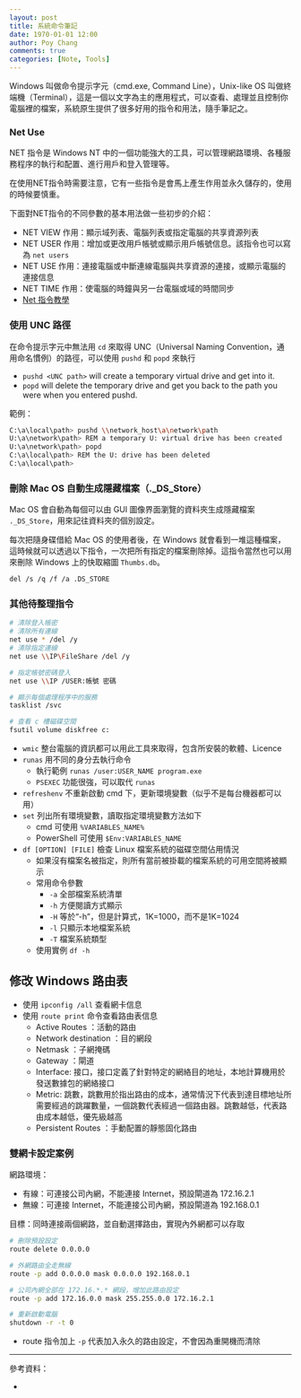```yaml
---
layout: post
title: 系統命令筆記
date: 1970-01-01 12:00
author: Poy Chang
comments: true
categories: [Note, Tools]
---
```

Windows 叫做命令提示字元（cmd.exe, Command Line），Unix-like OS 叫做終端機（Terminal），這是一個以文字為主的應用程式，可以查看、處理並且控制你電腦裡的檔案，系統原生提供了很多好用的指令和用法，隨手筆記之。

### Net Use

NET 指令是 Windows NT 中的一個功能強大的工具，可以管理網路環境、各種服務程序的執行和配置、進行用戶和登入管理等。

在使用NET指令時需要注意，它有一些指令是會馬上產生作用並永久儲存的，使用的時候要慎重。

下面對NET指令的不同參數的基本用法做一些初步的介紹：

* NET VIEW 作用：顯示域列表、電腦列表或指定電腦的共享資源列表
* NET USER 作用：增加或更改用戶帳號或顯示用戶帳號信息。該指令也可以寫為 `net users`
* NET USE 作用：連接電腦或中斷連線電腦與共享資源的連接，或顯示電腦的連接信息
* NET TIME 作用：使電腦的時鐘與另一台電腦或域的時間同步
* [Net 指令教學](http://ocean2002n.pixnet.net/blog/post/88734895-%5B%E6%95%99%E5%AD%B8%5D-net%E6%8C%87%E4%BB%A4%E6%95%99%E5%AD%B8)

### 使用 UNC 路徑

在命令提示字元中無法用 `cd` 來取得 UNC（Universal Naming Convention，通用命名慣例）的路徑，可以使用 `pushd` 和 `popd` 來執行

* `pushd <UNC path>` will create a temporary virtual drive and get into it.
* `popd` will delete the temporary drive and get you back to the path you were when you entered pushd.

範例：

```bash
C:\a\local\path> pushd \\network_host\a\network\path
U:\a\network\path> REM a temporary U: virtual drive has been created
U:\a\network\path> popd
C:\a\local\path> REM the U: drive has been deleted
C:\a\local\path>
```

### 刪除 Mac OS 自動生成隱藏檔案（._DS_Store）

Mac OS 會自動為每個可以由 GUI 圖像界面瀏覽的資料夾生成隱藏檔案 `._DS_Store`，用來記往資料夾的個別設定。

每次把隨身碟借給 Mac OS 的使用者後，在 Windows 就會看到一堆這種檔案，這時候就可以透過以下指令，一次把所有指定的檔案刪除掉。這指令當然也可以用來刪除 Windows 上的快取縮圖 `Thumbs.db`。

```bash
del /s /q /f /a .DS_STORE
```

### 其他待整理指令

```bash
# 清除登入帳密
# 清除所有連線
net use * /del /y
# 清除指定連線
net use \\IP\FileShare /del /y
```

```bash
# 指定帳號密碼登入
net use \\IP /USER:帳號 密碼 
```

```bash
# 顯示每個處理程序中的服務
tasklist /svc
```

```bash
# 查看 c 槽磁碟空間
fsutil volume diskfree c:
```

* `wmic` 整台電腦的資訊都可以用此工具來取得，包含所安裝的軟體、Licence
* `runas` 用不同的身分去執行命令
	* 執行範例 `runas /user:USER_NAME program.exe`
	* `PSEXEC` 功能很強，可以取代 `runas`
* `refreshenv` 不重新啟動 cmd 下，更新環境變數（似乎不是每台機器都可以用）
* `set` 列出所有環境變數，讀取指定環境變數方法如下
	* cmd 可使用 `%VARIABLES_NAME%`
	* PowerShell 可使用 `$Env:VARIABLES_NAME`
* `df [OPTION] [FILE]` 檢查 Linux 檔案系統的磁碟空間佔用情況
	* 如果沒有檔案名被指定，則所有當前被掛載的檔案系統的可用空間將被顯示
	* 常用命令參數
		* `-a` 全部檔案系統清單
		* `-h` 方便閱讀方式顯示
		* `-H` 等於“-h”，但是計算式，1K=1000，而不是1K=1024
		* `-l` 只顯示本地檔案系統
		* `-T` 檔案系統類型
	* 使用實例 `df -h`

## 修改 Windows 路由表

* 使用 `ipconfig /all` 查看網卡信息
* 使用 `route print` 命令查看路由表信息
	* Active Routes ：活動的路由
	* Network destination ：目的網段
	* Netmask ：子網掩碼
	* Gateway ：閘道
	* Interface: 接口，接口定義了針對特定的網絡目的地址，本地計算機用於發送數據包的網絡接口
	* Metric: 跳數，跳數用於指出路由的成本，通常情況下代表到達目標地址所需要經過的跳躍數量，一個跳數代表經過一個路由器。跳數越低，代表路由成本越低，優先級越高
	* Persistent Routes ：手動配置的靜態固化路由

### 雙網卡設定案例

網路環境：

* 有線：可連接公司內網，不能連接 Internet，預設閘道為 172.16.2.1
* 無線：可連接 Internet，不能連接公司內網，預設閘道為 192.168.0.1

目標：同時連接兩個網路，並自動選擇路由，實現內外網都可以存取

```bash
# 刪除預設設定
route delete 0.0.0.0

# 外網路由全走無線
route -p add 0.0.0.0 mask 0.0.0.0 192.168.0.1

# 公司內網全部在 172.16.*.* 網段，增加此路由設定
route -p add 172.16.0.0 mask 255.255.0.0 172.16.2.1

# 重新啟動電腦
shutdown -r -t 0
```

* route 指令加上 `-p` 代表加入永久的路由設定，不會因為重開機而清除

----------

參考資料：

* []()